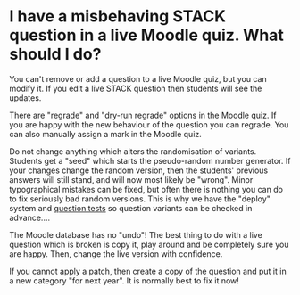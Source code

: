 
# I have a misbehaving STACK question in a live Moodle quiz.  What should I do?

You can't remove or add a question to a live Moodle quiz, but you can modify it.  If you edit a live STACK question then students will see the updates.

There are "regrade" and "dry-run regrade" options in the Moodle quiz.  If you are happy with the new behaviour of the question you can regrade. You can also manually assign a mark in the Moodle quiz. 

Do not change anything which alters the randomisation of variants.  Students get a "seed" which starts the pseudo-random number generator.  If your changes change the random version, then the students' previous answers will still stand, and will now most likely be "wrong".  Minor typographical mistakes can be fixed, but often there is nothing you can do to fix seriously bad random versions.  This is why we have the "deploy" system and [question tests](Testing.md) so question variants can be checked in advance....

The Moodle database has no "undo"!  The best thing to do with a live question which is broken is copy it, play around and be completely sure you are happy.  Then, change the live version with confidence.

If you cannot apply a patch, then create a copy of the question and put it in a new category "for next year".  It is normally best to fix it now!
